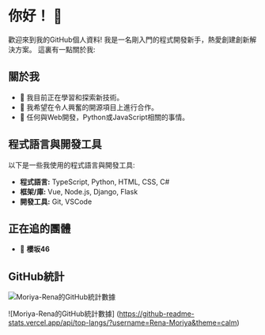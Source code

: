 # 你好！ 👋

歡迎來到我的GitHub個人資料! 我是一名剛入門的程式開發新手，熱愛創建創新解決方案。 這裏有一點關於我:

## 關於我

- 🌱 我目前正在學習和探索新技術。
- 👯 我希望在令人興奮的開源項目上進行合作。
- 💬 任何與Web開發，Python或JavaScript相關的事情。

## 程式語言與開發工具

以下是一些我使用的程式語言與開發工具:

- **程式語言:** TypeScript, Python, HTML, CSS, C#
- **框架/庫:** Vue, Node.js, Django, Flask
- **開發工具:** Git, VSCode

## 正在追的團體

- 🌸 **櫻坂46**

## GitHub統計

![Moriya-Rena的GitHub統計數據](https://github-readme-stats.vercel.app/api?username=Rena-Moriya&show_icons=true&theme=calm)

![Moriya-Rena的GitHub統計數據] (https://github-readme-stats.vercel.app/api/top-langs/?username=Rena-Moriya&theme=calm)
